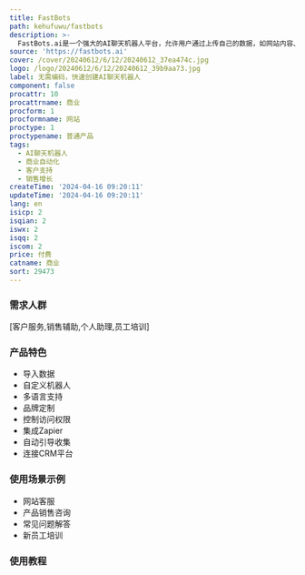```yaml
---
title: FastBots
path: kehufuwu/fastbots
description: >-
  FastBots.ai是一个强大的AI聊天机器人平台，允许用户通过上传自己的数据，如网站内容、文档、PDF文件等，来训练并创建定制化的聊天机器人。这些机器人可以无缝集成到网站中，提供24/7的客户支持、销售辅助、个人助理等多种功能。FastBots.ai支持95种语言，提供军事级别的数据加密，无需编程即可通过简单的复制粘贴代码嵌入聊天机器人，还支持与超过5000个应用程序通过Zapier集成。
source: 'https://fastbots.ai'
cover: /cover/20240612/6/12/20240612_37ea474c.jpg
logo: /logo/20240612/6/12/20240612_39b9aa73.jpg
label: 无需编码，快速创建AI聊天机器人
component: false
procattr: 10
procattrname: 商业
procform: 1
procformname: 网站
proctype: 1
proctypename: 普通产品
tags:
  - AI聊天机器人
  - 商业自动化
  - 客户支持
  - 销售增长
createTime: '2024-04-16 09:20:11'
updateTime: '2024-04-16 09:20:11'
lang: en
isicp: 2
isqian: 2
iswx: 2
isqq: 2
iscom: 2
price: 付费
catname: 商业
sort: 29473
---
```




### 需求人群
[客户服务,销售辅助,个人助理,员工培训]

### 产品特色
- 导入数据
- 自定义机器人
- 多语言支持
- 品牌定制
- 控制访问权限
- 集成Zapier
- 自动引导收集
- 连接CRM平台

### 使用场景示例
- 网站客服
- 产品销售咨询
- 常见问题解答
- 新员工培训

### 使用教程


  
